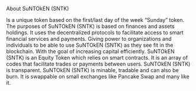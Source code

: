 About SuNTOkEN (SNTK)

Is a unique token based on the first/last day of the week “Sunday” token. The purposes of SuNTOkEN (SNTK) is based on finances and assets holdings. It uses the decentralized protocols to facilitate access to smart financial services and payments. Giving power to organizations and individuals to be able to use SuNTOkEN (SNTK) as they see fit in the blockchain. With the goal of increasing capital efficiently. SuNTOkEN (SNTK) is an Equity Token which relies on smart contracts. It is an array of codes that facilitate trades or payments between users. SuNTOkEN (SNTK) is transparent. SuNTOkEN (SNTK) is minable, tradable and can also be burn. It is swappable on small exchanges like Pancake Swap and many like it.
